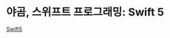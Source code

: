 # 야곰, 스위프트 프로그래밍: Swift 5

[Swift5](%E1%84%8B%E1%85%A3%E1%84%80%E1%85%A9%E1%86%B7,%20%E1%84%89%E1%85%B3%E1%84%8B%20c6157/Swift5%20da8b5.csv)